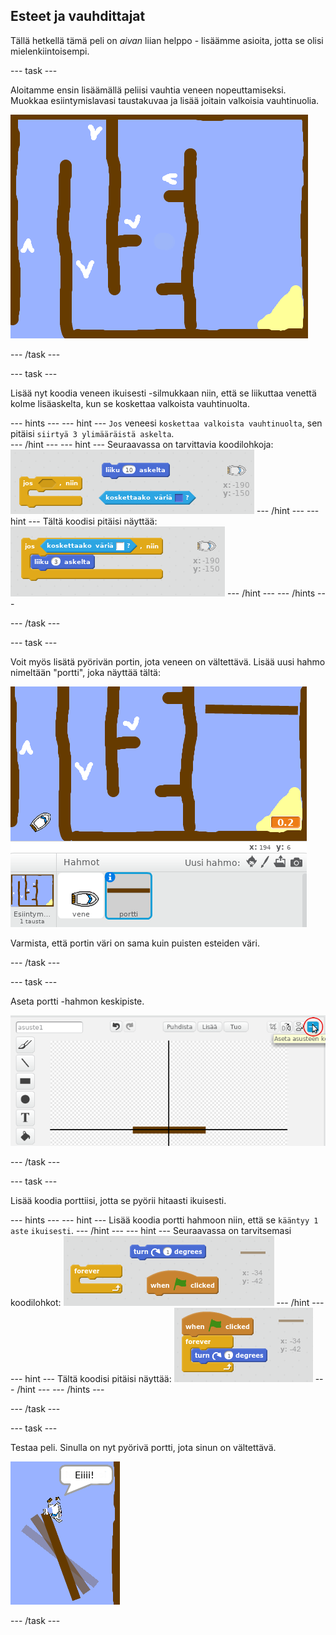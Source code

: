 ## Esteet ja vauhdittajat

Tällä hetkellä tämä peli on *aivan* liian helppo - lisäämme asioita, jotta se olisi mielenkiintoisempi.

\--- task \---

Aloitamme ensin lisäämällä peliisi vauhtia veneen nopeuttamiseksi. Muokkaa esiintymislavasi taustakuvaa ja lisää joitain valkoisia vauhtinuolia.

![screenshot](images/boat-boost.png)

\--- /task \---

\--- task \---

Lisää nyt koodia veneen ikuisesti -silmukkaan niin, että se liikuttaa venettä kolme lisäaskelta, kun se koskettaa valkoista vauhtinuolta.

\--- hints \--- \--- hint \--- `Jos` veneesi `koskettaa valkoista vauhtinuolta`, sen pitäisi `siirtyä 3 ylimääräistä askelta`.  
\--- /hint \--- \--- hint \--- Seuraavassa on tarvittavia koodilohkoja: ![screenshot](images/boat-boost-blocks.png) \--- /hint \--- \--- hint \--- Tältä koodisi pitäisi näyttää: ![screenshot](images/boat-boost-code.png) \--- /hint \--- \--- /hints \---

\--- /task \---

\--- task \---

Voit myös lisätä pyörivän portin, jota veneen on vältettävä. Lisää uusi hahmo nimeltään "portti", joka näyttää tältä:

![screenshot](images/boat-gate.png)

Varmista, että portin väri on sama kuin puisten esteiden väri.

\--- /task \---

\--- task \---

Aseta portti -hahmon keskipiste.

![screenshot](images/boat-center.png)

\--- /task \---

\--- task \---

Lisää koodia porttiisi, jotta se pyörii hitaasti ikuisesti.

\--- hints \--- \--- hint \--- Lisää koodia portti hahmoon niin, että se `kääntyy 1 aste` `ikuisesti`. \--- /hint \--- \--- hint \--- Seuraavassa on tarvitsemasi koodilohkot: ![screenshot](images/boat-spin-blocks.png) \--- /hint \--- \--- hint \--- Tältä koodisi pitäisi näyttää: ![screenshot](images/boat-spin-code.png) \--- /hint \--- \--- /hints \---

\--- /task \---

\--- task \---

Testaa peli. Sinulla on nyt pyörivä portti, jota sinun on vältettävä.

![screenshot](images/boat-gate-test.png)

\--- /task \---